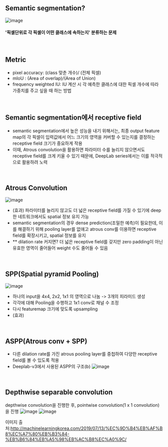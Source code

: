 ## Semantic segmentation?
![image](https://user-images.githubusercontent.com/61492320/206649803-ef5c565e-b351-4152-8e32-4ad01b0a449b.png)
#### '픽셀단위로 각 픽셀이 어떤 클래스에 속하는지' 분류하는 문제

</br>

## Metric
- pixel accuracy: (class 맞춘 개수)/ (전체 픽셀)
- mIoU : (Area of overlap)/(Area of Union)
- frequency weighted IU: IU 계산 시 각 예측한 클래스에 대한 픽셀 개수에 따라 가중치를 주고 싶을 때 하는 방법

</br>


## Semantic segmentation에서 receptive field
- semantic segmentation에서 높은 성능을 내기 위해서는, 최종 output feature map의 각 픽셀이 입력값에서 어느 크기의 영역을 커버할 수 있는지를 결정하는 receptive field 크기가 중요하게 작용
- 이때, Atrous convolution을 활용하면 파라미터 수를 늘리지 않으면서도 receptive field를 크게 키울 수 있기 때문에, DeepLab series에서는 이를 적극적으로 활용하려 노력


</br>


## Atrous Convolution
![image](https://user-images.githubusercontent.com/61492320/206650383-50c01a2d-7f72-4fc3-bac8-cf8f5fb8f4c8.png)
- (효과) 파라미터를 늘리지 않고도 더 넓은 receptive  field를 가질 수 있기에 deep한 네트워크에서도 spatial 정보 유지 가능
- semantic segmentation의 경우 dense prediction(조밀한 예측)이 필요한데, 이를 해결하기 위해 pooling layer를 없애고 atrous conv를 이용하면 receptive field를 확장시키고, spatial 정보를 유지
- ** dilation rate 커지면? 더 넓은 receptive field를 갖지만 zero padding이 아닌 유효한 영역이 줄어들어 weight 수도 줄어들 수 있음

</br>

## SPP(Spatial pyramid Pooling)
![image](https://user-images.githubusercontent.com/61492320/206654406-d42a628b-8e3f-4e71-8458-d38ebdf8556c.png)
- 하나의 input을 4x4, 2x2, 1x1 의 영역으로 나눔 -> 3개의 피라미드 생성
- 각각에 대해 Pooling을 수행하고 1x1 conv로 채널 수 조정
- 다시 featuremap 크기에 맞도록 upsampling
- (효과) 

</br>

## ASPP(Atrous conv + SPP)
- 다른 dilation rate를 가진 atrous pooling layer를 중첩하여 다양한 receptive field를 볼 수 있도록 적용
- Deeplab-v3에서 사용된 ASPP의 구조(b)
![image](https://user-images.githubusercontent.com/61492320/206652242-d913f229-0a58-4347-8338-0aae8125d1eb.png)


</br>


## Depthwise separable convolution
depthwise convolution을 진행한 후, pointwise convolution(1 x 1 convolution)을 진행
![image](https://user-images.githubusercontent.com/61492320/206652923-8be28234-101c-4fb8-8720-de0791148c55.png)
![image](https://user-images.githubusercontent.com/61492320/206653065-215ef2bd-464e-441d-8160-73ec96722c98.png)







이미지 출처:http://machinelearningkorea.com/2019/07/13/%EC%9D%B4%EB%AF%B8%EC%A7%80%EB%B3%84-%EB%B6%84%EB%A5%98%EB%AC%B8%EC%A0%9C/
